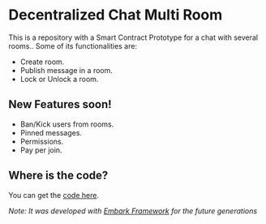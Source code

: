 # Decentralized Chat Multi Room

This is a repository with a Smart Contract Prototype for a chat with several rooms.. Some of its functionalities are:

  - Create room.
  - Publish message in a room.
  - Lock or Unlock a room.

## New Features soon!

  - Ban/Kick users from rooms.
  - Pinned messages.
  - Permissions.
  - Pay per join.


## Where is the code?
You can get the [code here](https://github.com/ethereumchile/decentralized-chat-multiroom/blob/master/app/contracts/chat-multiroom.sol).

_Note: It was developed with [Embark Framework](https://github.com/embark-framework/embark) for the future generations_

